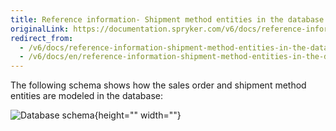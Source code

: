 ```yaml
---
title: Reference information- Shipment method entities in the database
originalLink: https://documentation.spryker.com/v6/docs/reference-information-shipment-method-entities-in-the-database
redirect_from:
  - /v6/docs/reference-information-shipment-method-entities-in-the-database
  - /v6/docs/en/reference-information-shipment-method-entities-in-the-database
---
```


The following schema shows how the sales order and shipment method entities are modeled in the database:

![Database schema](https://spryker.s3.eu-central-1.amazonaws.com/docs/Features/Shipment/Shipment+Overview/shipment-database-schema.png){height="" width=""}
